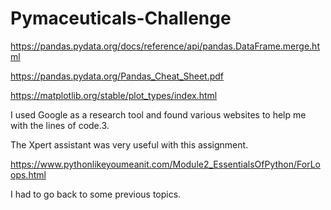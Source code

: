 # Pymaceuticals-Challenge

https://pandas.pydata.org/docs/reference/api/pandas.DataFrame.merge.html

https://pandas.pydata.org/Pandas_Cheat_Sheet.pdf

https://matplotlib.org/stable/plot_types/index.html

I used Google as a research tool and found various websites to help me with the lines of code.3.

The Xpert assistant was very useful with this assignment.

https://www.pythonlikeyoumeanit.com/Module2_EssentialsOfPython/ForLoops.html

I had to go back to some previous topics.
